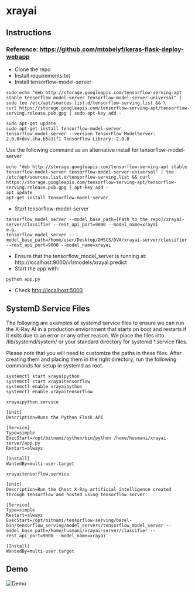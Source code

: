 # xrayai

## Instructions

### Reference: https://github.com/mtobeiyf/keras-flask-deploy-webapp

- Clone the repo
- Install requirements.txt
- Install tensorflow-model-server
```
sudo echo "deb http://storage.googleapis.com/tensorflow-serving-apt stable tensorflow-model-server tensorflow-model-server-universal" | sudo tee /etc/apt/sources.list.d/tensorflow-serving.list && \
curl https://storage.googleapis.com/tensorflow-serving-apt/tensorflow-serving.release.pub.gpg | sudo apt-key add -

sudo apt-get update
sudo apt-get install tensorflow-model-server
tensorflow_model_server --version TensorFlow ModelServer: 2.0.0+dev.sha.b5a11f1 TensorFlow Library: 2.0.0
``` 

Use the following command as an alternative install for tensorflow-model-server
```
echo "deb http://storage.googleapis.com/tensorflow-serving-apt stable tensorflow-model-server tensorflow-model-server-universal" | tee /etc/apt/sources.list.d/tensorflow-serving.list && curl https://storage.googleapis.com/tensorflow-serving-apt/tensorflow-serving.release.pub.gpg | apt-key add -
apt update
apt-get install tensorflow-model-server
```

- Start tensorflow-model-server
```
tensorflow_model_server --model_base_path=[Path_to_the_repo]/xrayai-server/classifier --rest_api_port=9000 --model_name=xrayai
e.g. 
tensorflow_model_server --model_base_path=/home/user/Desktop/OMSCS/DVA/xrayai-server/classifier --rest_api_port=9000 --model_name=xrayai
``` 
- Ensure that the tensorflow_model_server is running at: http://localhost:9000/v1/models/xrayai:predict
- Start the app with:
``` 
python app.py
``` 
- Check [http://localhost:5000](http://localhost:5000/)

## SystemD Service Files
The following are examples of systemd service files to ensure we can run the X-Ray AI in a production enviornment that starts on boot and restarts if it exits due to an error or any other reason.
We place the files into /lib/systemd/system/ or your standard directory for systemd *.service files.

Please note that you will need to customize the paths in these files. After creating them and placing them in the right directory, run the following commands for setup in systemd as root.
```
systemctl start xrayaipython
systemctl start xrayaitensorflow
systemctl enable xrayaipython
systemctl enable xrayaitensorflow
```
`xrayaipython.service`
```
[Unit]
Description=Runs the Python Flask API

[Service]
Type=simple
ExecStart=/opt/bitnami/python/bin/python /home/husmani/xrayai-server/app.py
Restart=always

[Install]
WantedBy=multi-user.target
```

`xrayaitensorflow.service`
```
[Unit]
Description=Run the Chest X-Ray artificial intelligence created through tensorflow and hosted using tensorflow server

[Service]
Type=simple
Restart=always
ExecStart=/opt/bitnami/tensorflow-serving/bazel-bin/tensorflow_serving/model_servers/tensorflow_model_server --model_base_path=/home/husmani/xrayai-server/classifier --rest_api_port=9000 --model_name=xrayai

[Install]
WantedBy=multi-user.target
```
## Demo
![Demo](https://raw.githubusercontent.com/xinlutu2/xrayai-server/master/img/demo.png)